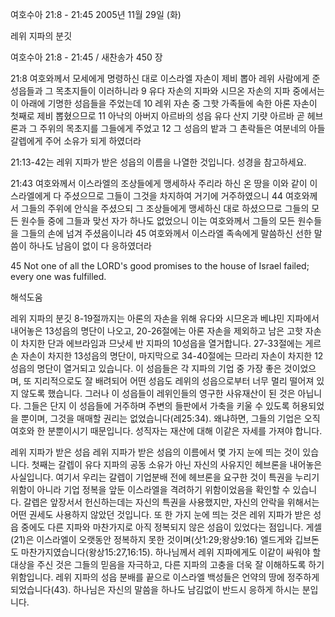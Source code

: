 여호수아 21:8 - 21:45 
2005년 11월 29일 (화)

레위 지파의 분깃



여호수아 21:8 - 21:45 / 새찬송가 450 장


21:8 여호와께서 모세에게 명령하신 대로 이스라엘 자손이 제비 뽑아 레위 사람에게 준 성읍들과 그 목초지들이 이러하니라 9 유다 자손의 지파와 시므온 자손의 지파 중에서는 이 아래에 기명한 성읍들을 주었는데 10 레위 자손 중 그핫 가족들에 속한 아론 자손이 첫째로 제비 뽑혔으므로 11 아낙의 아버지 아르바의 성읍 유다 산지 기럇 아르바 곧 헤브론과 그 주위의 목초지를 그들에게 주었고 12 그 성읍의 밭과 그 촌락들은 여분네의 아들 갈렙에게 주어 소유가 되게 하였더라 

21:13-42는 레위 지파가 받은 성읍의 이름을 나열한 것입니다. 성경을 참고하세요. 

21:43 여호와께서 이스라엘의 조상들에게 맹세하사 주리라 하신 온 땅을 이와 같이 이스라엘에게 다 주셨으므로 그들이 그것을 차지하여 거기에 거주하였으니 44 여호와께서 그들의 주위에 안식을 주셨으되 그 조상들에게 맹세하신 대로 하셨으므로 그들의 모든 원수들 중에 그들과 맞선 자가 하나도 없었으니 이는 여호와께서 그들의 모든 원수들을 그들의 손에 넘겨 주셨음이니라 45 여호와께서 이스라엘 족속에게 말씀하신 선한 말씀이 하나도 남음이 없이 다 응하였더라 

45 Not one of all the LORD's good promises to the house of Israel failed; every one was fulfilled.

해석도움





레위 지파의 분깃 
8-19절까지는 아론의 자손을 위해 유다와 시므온과 베냐민 지파에서 내어놓은 13성읍의 명단이 나오고, 20-26절에는 아론 자손을 제외하고 남은 고핫 자손이 차지한 단과 에브라임과 므낫세 반 지파의 10성읍을 열거합니다. 27-33절에는 게르손 자손이 차지한 13성읍의 명단이, 마지막으로 34-40절에는 므라리 자손이 차지한 12성읍의 명단이 열거되고 있습니다. 이 성읍들은 각 지파의 기업 중 가장 좋은 것이었으며, 또 지리적으로도 잘 배려되어 어떤 성읍도 레위의 성읍으로부터 너무 멀리 떨어져 있지 않도록 했습니다. 그러나 이 성읍들이 레위인들의 영구한 사유재산이 된 것은 아닙니다. 그들은 단지 이 성읍들에 거주하며 주변의 들판에서 가축을 키울 수 있도록 허용되었을 뿐이며, 그것을 매매할 권리는 없었습니다(레25:34). 왜냐하면, 그들의 기업은 오직 여호와 한 분뿐이시기 때문입니다. 성직자는 재산에 대해 이같은 자세를 가져야 합니다. 

레위 지파가 받은 성읍 
레위 지파가 받은 성읍의 이름에서 몇 가지 눈에 띄는 것이 있습니다. 첫째는 갈렙이 유다 지파의 공동 소유가 아닌 자신의 사유지인 헤브론을 내어놓은 사실입니다. 여기서 우리는 갈렙이 기업분배 전에 헤브론을 요구한 것이 특권을 누리기 위함이 아니라 기업 정복을 앞둔 이스라엘을 격려하기 위함이었음을 확인할 수 있습니다. 갈렙은 앞장서서 헌신하는데는 자신의 특권을 사용했지만, 자신의 안락을 위해서는 어떤 권세도 사용하지 않았던 것입니다. 또 한 가지 눈에 띄는 것은 레위 지파가 받은 성읍 중에도 다른 지파와 마찬가지로 아직 정복되지 않은 성읍이 있었다는 점입니다. 게셀(21)은 이스라엘이 오랫동안 정복하지 못한 것이며(삿1:29;왕상9:16) 엘드게와 깁브돈도 마찬가지였습니다(왕상15:27,16:15). 하나님께서 레위 지파에게도 이같이 싸워야 할 대상을 주신 것은 그들의 믿음을 자극하고, 다른 지파의 고충을 더욱 잘 이해하도록 하기 위함입니다. 레위 지파의 성읍 분배를 끝으로 이스라엘 백성들은 언약의 땅에 정주하게 되었습니다(43). 하나님은 자신의 말씀을 하나도 남김없이 반드시 응하게 하시는 분입니다.